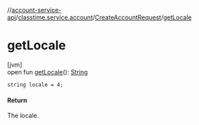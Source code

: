 //[account-service-api](../../../index.md)/[classtime.service.account](../index.md)/[CreateAccountRequest](index.md)/[getLocale](get-locale.md)

# getLocale

[jvm]\
open fun [getLocale](get-locale.md)(): [String](https://docs.oracle.com/javase/8/docs/api/java/lang/String.html)

`string locale = 4;`

#### Return

The locale.
